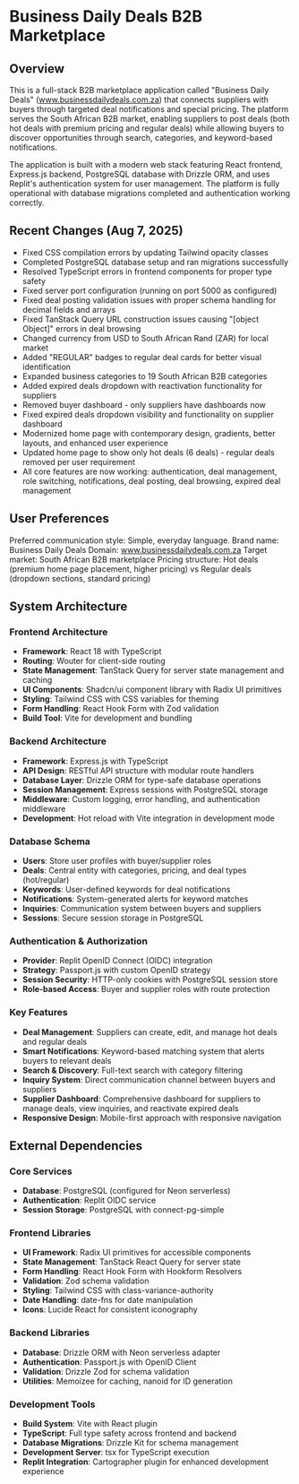 # Business Daily Deals B2B Marketplace

## Overview

This is a full-stack B2B marketplace application called "Business Daily Deals" (www.businessdailydeals.com.za) that connects suppliers with buyers through targeted deal notifications and special pricing. The platform serves the South African B2B market, enabling suppliers to post deals (both hot deals with premium pricing and regular deals) while allowing buyers to discover opportunities through search, categories, and keyword-based notifications.

The application is built with a modern web stack featuring React frontend, Express.js backend, PostgreSQL database with Drizzle ORM, and uses Replit's authentication system for user management. The platform is fully operational with database migrations completed and authentication working correctly.

## Recent Changes (Aug 7, 2025)
- Fixed CSS compilation errors by updating Tailwind opacity classes
- Completed PostgreSQL database setup and ran migrations successfully  
- Resolved TypeScript errors in frontend components for proper type safety
- Fixed server port configuration (running on port 5000 as configured)
- Fixed deal posting validation issues with proper schema handling for decimal fields and arrays
- Fixed TanStack Query URL construction issues causing "[object Object]" errors in deal browsing
- Changed currency from USD to South African Rand (ZAR) for local market
- Added "REGULAR" badges to regular deal cards for better visual identification
- Expanded business categories to 19 South African B2B categories
- Added expired deals dropdown with reactivation functionality for suppliers
- Removed buyer dashboard - only suppliers have dashboards now
- Fixed expired deals dropdown visibility and functionality on supplier dashboard
- Modernized home page with contemporary design, gradients, better layouts, and enhanced user experience
- Updated home page to show only hot deals (6 deals) - regular deals removed per user requirement
- All core features are now working: authentication, deal management, role switching, notifications, deal posting, deal browsing, expired deal management

## User Preferences

Preferred communication style: Simple, everyday language.
Brand name: Business Daily Deals
Domain: www.businessdailydeals.com.za
Target market: South African B2B marketplace
Pricing structure: Hot deals (premium home page placement, higher pricing) vs Regular deals (dropdown sections, standard pricing)

## System Architecture

### Frontend Architecture
- **Framework**: React 18 with TypeScript
- **Routing**: Wouter for client-side routing
- **State Management**: TanStack Query for server state management and caching
- **UI Components**: Shadcn/ui component library with Radix UI primitives
- **Styling**: Tailwind CSS with CSS variables for theming
- **Form Handling**: React Hook Form with Zod validation
- **Build Tool**: Vite for development and bundling

### Backend Architecture
- **Framework**: Express.js with TypeScript
- **API Design**: RESTful API structure with modular route handlers
- **Database Layer**: Drizzle ORM for type-safe database operations
- **Session Management**: Express sessions with PostgreSQL storage
- **Middleware**: Custom logging, error handling, and authentication middleware
- **Development**: Hot reload with Vite integration in development mode

### Database Schema
- **Users**: Store user profiles with buyer/supplier roles
- **Deals**: Central entity with categories, pricing, and deal types (hot/regular)
- **Keywords**: User-defined keywords for deal notifications
- **Notifications**: System-generated alerts for keyword matches
- **Inquiries**: Communication system between buyers and suppliers
- **Sessions**: Secure session storage in PostgreSQL

### Authentication & Authorization
- **Provider**: Replit OpenID Connect (OIDC) integration
- **Strategy**: Passport.js with custom OpenID strategy
- **Session Security**: HTTP-only cookies with PostgreSQL session store
- **Role-based Access**: Buyer and supplier roles with route protection

### Key Features
- **Deal Management**: Suppliers can create, edit, and manage hot deals and regular deals
- **Smart Notifications**: Keyword-based matching system that alerts buyers to relevant deals
- **Search & Discovery**: Full-text search with category filtering
- **Inquiry System**: Direct communication channel between buyers and suppliers
- **Supplier Dashboard**: Comprehensive dashboard for suppliers to manage deals, view inquiries, and reactivate expired deals
- **Responsive Design**: Mobile-first approach with responsive navigation

## External Dependencies

### Core Services
- **Database**: PostgreSQL (configured for Neon serverless)
- **Authentication**: Replit OIDC service
- **Session Storage**: PostgreSQL with connect-pg-simple

### Frontend Libraries
- **UI Framework**: Radix UI primitives for accessible components
- **State Management**: TanStack React Query for server state
- **Form Handling**: React Hook Form with Hookform Resolvers
- **Validation**: Zod schema validation
- **Styling**: Tailwind CSS with class-variance-authority
- **Date Handling**: date-fns for date manipulation
- **Icons**: Lucide React for consistent iconography

### Backend Libraries
- **Database**: Drizzle ORM with Neon serverless adapter
- **Authentication**: Passport.js with OpenID Client
- **Validation**: Drizzle Zod for schema validation
- **Utilities**: Memoizee for caching, nanoid for ID generation

### Development Tools
- **Build System**: Vite with React plugin
- **TypeScript**: Full type safety across frontend and backend
- **Database Migrations**: Drizzle Kit for schema management
- **Development Server**: tsx for TypeScript execution
- **Replit Integration**: Cartographer plugin for enhanced development experience